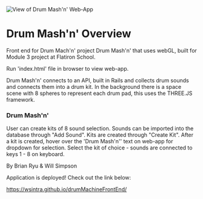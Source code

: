 ![View of Drum Mash'n' Web-App](https://i.ibb.co/HpYwJp4/Screen-Shot-2019-08-13-at-8-42-03-PM.png)

# Drum Mash'n' Overview
Front end for Drum Mach'n' project
Drum Mash'n' that uses webGL, built for Module 3 project at Flatiron School.

Run 'index.html' file in browser to view web-app.

Drum Mash'n' connects to an API, built in Rails and collects drum sounds and connects them into a drum kit.
In the background there is a space scene with 8 spheres to represent each drum pad, this uses the THREE.JS framework.

### Drum Mash'n'
User can create kits of 8 sound selection. Sounds can be imported into the database through "Add Sound". Kits are created through "Create Kit". After a kit is created, hover over the 'Drum Mash'n'' text on web-app for dropdown for selection. Select the kit of choice - sounds are connected to keys 1 - 8 on keyboard. 
           
           
By
Brian Ryu
&
Will Simpson


Application is deployed! Check out the link below:

https://wsintra.github.io/drumMachineFrontEnd/
